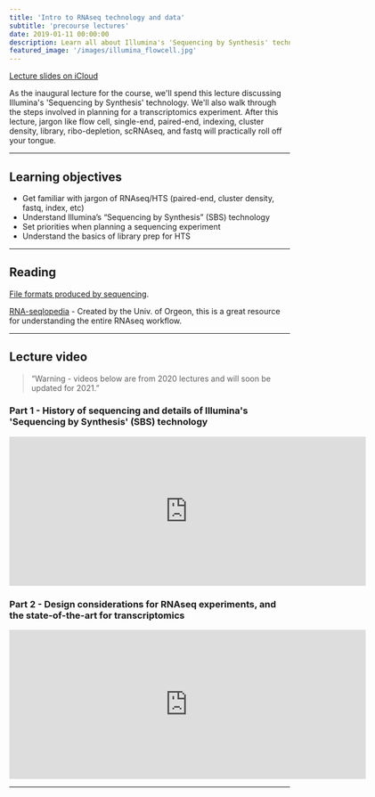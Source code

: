 ```yaml
---
title: 'Intro to RNAseq technology and data'
subtitle: 'precourse lectures'
date: 2019-01-11 00:00:00
description: Learn all about Illumina's 'Sequencing by Synthesis' technology, and the steps involved in planning for a transcriptomics experiment. 
featured_image: '/images/illumina_flowcell.jpg'
---
```


[Lecture slides on iCloud](https://www.icloud.com/keynote/0n2tSKAVc2chal9Wt8cj-uDiQ#Lecture01%5FRNAseqIntro)

As the inaugural lecture for the course, we'll spend this lecture discussing Illumina's 'Sequencing by Synthesis' technology.  We'll also walk through the steps involved in planning for a transcriptomics experiment.  After this lecture, jargon like flow cell, single-end, paired-end, indexing, cluster density, library, ribo-depletion, scRNAseq, and fastq will practically roll off your tongue.

---

## Learning objectives

* Get familiar with jargon of RNAseq/HTS (paired-end, cluster density, fastq, index, etc)
* Understand Illumina’s “Sequencing by Synthesis” (SBS) technology
* Set priorities when planning a sequencing experiment
* Understand the basics of library prep for HTS

---

## Reading

[File formats produced by sequencing](https://learn.gencore.bio.nyu.edu/ngs-file-formats/).

[RNA-seqlopedia](http://rnaseq.uoregon.edu/) - Created by the Univ. of Orgeon, this is a great resource for understanding the entire RNAseq workflow.

---

## Lecture video

> “Warning - videos below are from 2020 lectures and will soon be updated for 2021.”

### Part 1 - History of sequencing and details of Illumina's 'Sequencing by Synthesis' (SBS) technology

<iframe src="https://player.vimeo.com/video/408044306" width="640" height="268" frameborder="0" allow="autoplay; fullscreen" allowfullscreen></iframe>

### Part 2 - Design considerations for RNAseq experiments, and the state-of-the-art for transcriptomics

<iframe src="https://player.vimeo.com/video/408069325" width="640" height="268" frameborder="0" allow="autoplay; fullscreen" allowfullscreen></iframe>

---